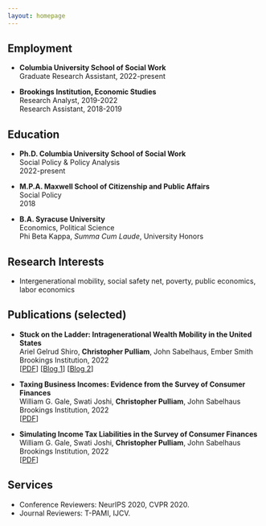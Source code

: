 ```yaml
---
layout: homepage
---
```

## Employment
- **Columbia University School of Social Work**
  <br>
  Graduate Research Assistant, 2022-present



- **Brookings Institution, Economic Studies**
  <br>
  Research Analyst, 2019-2022
  <br> 
  Research Assistant, 2018-2019

## Education

- **Ph.D. Columbia University School of Social Work**
  <br>
  Social Policy & Policy Analysis
  <br>
  2022-present
  
- **M.P.A. Maxwell School of Citizenship and Public Affairs**
  <br>
  Social Policy
  <br>
  2018
  
- **B.A. Syracuse University**
  <br>
  Economics, Political Science
  <br>
  Phi Beta Kappa, *Summa Cum Laude*, University Honors


## Research Interests
- Intergenerational mobility, social safety net, poverty, public economics, labor economics

## Publications (selected)

- **Stuck on the Ladder: Intragenerational Wealth Mobility in the United States**
  <br>
  Ariel Gelrud Shiro, **Christopher Pulliam**, John Sabelhaus, Ember Smith
  <br>
  Brookings Institution, 2022
  <br>
  [[PDF](https://www.brookings.edu/research/stuck-on-the-ladder-intragenerational-wealth-mobility-in-the-united-states/)] [[Blog 1](https://www.brookings.edu/blog/up-front/2022/06/29/the-black-white-gap-in-wealth-mobility-and-what-to-do-about-it/)] [[Blog 2](https://www.brookings.edu/blog/up-front/2022/06/29/stuck-on-the-ladder-wealth-mobility-is-low-and-decreases-with-age/)] 

- **Taxing Business Incomes: Evidence from the Survey of Consumer Finances**
  <br>
  William G. Gale, Swati Joshi, **Christopher Pulliam**, John Sabelhaus
  <br>
  Brookings Institution, 2022
  <br>
  [[PDF](https://www.brookings.edu/research/taxing-business-incomes-evidence-from-the-survey-of-consumer-finances/)] 

- **Simulating Income Tax Liabilities in the Survey of Consumer Finances**
  <br>
  William G. Gale, Swati Joshi, **Christopher Pulliam**, John Sabelhaus
  <br>
  Brookings Institution, 2022
  <br>
  [[PDF](https://www.brookings.edu/research/simulating-income-tax-liabilities-in-the-survey-of-consumer-finances/)]
## Services

- Conference Reviewers: NeurIPS 2020, CVPR 2020.
- Journal Reviewers: T-PAMI, IJCV.
